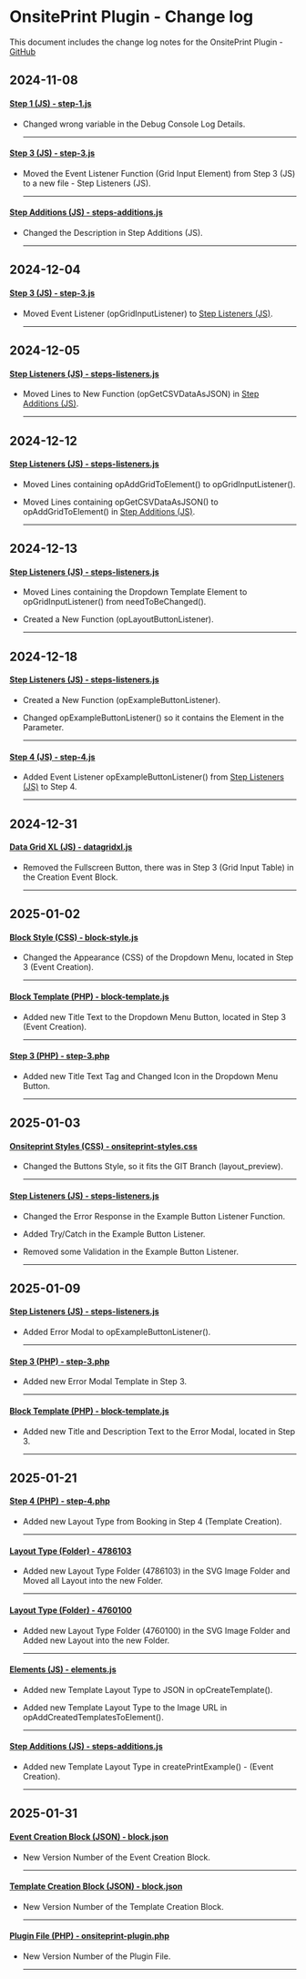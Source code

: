 # OnsitePrint Plugin - Change log

This document includes the change log notes for the OnsitePrint Plugin - [GitHub](https://github.com/groskopf/onsite-print-demo)


## 2024-11-08

#### [Step 1 (JS) - step-1.js](blocks/event-creation/block-script-parts/block-form/steps/step-1.js)
- Changed wrong variable in the Debug Console Log Details.

    ---

#### [Step 3 (JS) - step-3.js](blocks/event-creation/block-script-parts/block-form/steps/step-3.js)
- Moved the Event Listener Function (Grid Input Element) from Step 3 (JS) to a new file - Step Listeners (JS).

    ---

#### [Step Additions (JS) - steps-additions.js](blocks/event-creation/block-script-parts/block-form/steps/steps-additions.js)
- Changed the Description in Step Additions (JS).

    ---

## 2024-12-04

#### [Step 3 (JS) - step-3.js](blocks/event-creation/block-script-parts/block-form/steps/step-3.js)
- Moved Event Listener (opGridInputListener) to [Step Listeners (JS)](blocks/event-creation/block-script-parts/block-form/steps/steps-listeners.js).

    ---

## 2024-12-05

#### [Step Listeners (JS) - steps-listeners.js](blocks/event-creation/block-script-parts/block-form/steps/steps-listeners.js)
- Moved Lines to New Function (opGetCSVDataAsJSON) in [Step Additions (JS)](blocks/event-creation/block-script-parts/block-form/steps/steps-additions.js).

    ---

## 2024-12-12

#### [Step Listeners (JS) - steps-listeners.js](blocks/event-creation/block-script-parts/block-form/steps/steps-listeners.js)
- Moved Lines containing opAddGridToElement() to opGridInputListener().
- Moved Lines containing opGetCSVDataAsJSON() to opAddGridToElement() in [Step Additions (JS)](blocks/event-creation/block-script-parts/block-form/steps/steps-additions.js).

    ---

## 2024-12-13

#### [Step Listeners (JS) - steps-listeners.js](blocks/event-creation/block-script-parts/block-form/steps/steps-listeners.js)
- Moved Lines containing the Dropdown Template Element to opGridInputListener() from needToBeChanged().
- Created a New Function (opLayoutButtonListener).

    ---

## 2024-12-18

#### [Step Listeners (JS) - steps-listeners.js](blocks/event-creation/block-script-parts/block-form/steps/steps-listeners.js)
- Created a New Function (opExampleButtonListener).
- Changed opExampleButtonListener() so it contains the Element in the Parameter.

    ---

#### [Step 4 (JS) - step-4.js](blocks/event-creation/block-script-parts/block-form/steps/step-4.js)
- Added Event Listener opExampleButtonListener() from [Step Listeners (JS)](blocks/event-creation/block-script-parts/block-form/steps/steps-listeners.js) to Step 4.

    ---
    
## 2024-12-31

#### [Data Grid XL (JS) - datagridxl.js](assets/js/datagridxl2.js)
- Removed the Fullscreen Button, there was in Step 3 (Grid Input Table) in the Creation Event Block.

    ---

## 2025-01-02

#### [Block Style (CSS) - block-style.js](blocks/event-creation/block-style.css)
- Changed the Appearance (CSS) of the Dropdown Menu, located in Step 3 (Event Creation).

    ---

#### [Block Template (PHP) - block-template.js](blocks/event-creation/block-template.php)
- Added new Title Text to the Dropdown Menu Button, located in Step 3 (Event Creation).

    ---

#### [Step 3 (PHP) - step-3.php](blocks/event-creation/block-template-parts/block-form/steps/step-3.php)
- Added new Title Text Tag and Changed Icon in the Dropdown Menu Button.

    ---

## 2025-01-03

#### [Onsiteprint Styles (CSS) - onsiteprint-styles.css](assets/css/onsiteprint-styles.css)
- Changed the Buttons Style, so it fits the GIT Branch (layout_preview).

    ---

#### [Step Listeners (JS) - steps-listeners.js](blocks/event-creation/block-script-parts/block-form/steps/steps-listeners.js)
- Changed the Error Response in the Example Button Listener Function.
- Added Try/Catch in the Example Button Listener.
- Removed some Validation in the Example Button Listener.

    ---

## 2025-01-09

#### [Step Listeners (JS) - steps-listeners.js](blocks/event-creation/block-script-parts/block-form/steps/steps-listeners.js)
- Added Error Modal to opExampleButtonListener().

    ---

#### [Step 3 (PHP) - step-3.php](blocks/event-creation/block-template-parts/block-form/steps/step-3.php)
- Added new Error Modal Template in Step 3.

    ---

#### [Block Template (PHP) - block-template.js](blocks/event-creation/block-template.php)
- Added new Title and Description Text to the Error Modal, located in Step 3.

    ---
    
## 2025-01-21

#### [Step 4 (PHP) - step-4.php](blocks/template-creation/block-template-parts/block-form/steps/step-4.php)
- Added new Layout Type from Booking in Step 4 (Template Creation).

    ---

#### [Layout Type (Folder) - 4786103](assets/img/svg/layouts/4786103/)
- Added new Layout Type Folder (4786103) in the SVG Image Folder and Moved all Layout into the new Folder.

    ---

#### [Layout Type (Folder) - 4760100](assets/img/svg/layouts/4760100/)
- Added new Layout Type Folder (4760100) in the SVG Image Folder and Added new Layout into the new Folder.

    ---

#### [Elements (JS) - elements.js](assets/js/elements.js)
- Added new Template Layout Type to JSON in opCreateTemplate().
- Added new Template Layout Type to the Image URL in opAddCreatedTemplatesToElement().

    ---

#### [Step Additions (JS) - steps-additions.js](blocks/event-creation/block-script-parts/block-form/steps/steps-additions.js)
- Added new Template Layout Type in createPrintExample() - (Event Creation).

    ---
 
## 2025-01-31

#### [Event Creation Block (JSON) - block.json](blocks/event-creation/block.json)
- New Version Number of the Event Creation Block.

    ---

#### [Template Creation Block (JSON) - block.json](blocks/template-creation/block.json)
- New Version Number of the Template Creation Block.

    ---

#### [Plugin File (PHP) - onsiteprint-plugin.php](onsiteprint-plugin.php)
- New Version Number of the Plugin File.

    ---